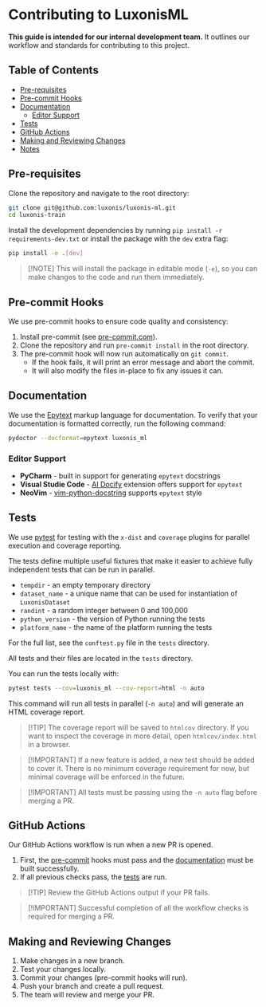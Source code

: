 # Contributing to LuxonisML

**This guide is intended for our internal development team.**
It outlines our workflow and standards for contributing to this project.

## Table of Contents

- [Pre-requisites](#pre-requisites)
- [Pre-commit Hooks](#pre-commit-hooks)
- [Documentation](#documentation)
  - [Editor Support](#editor-support)
- [Tests](#tests)
- [GitHub Actions](#github-actions)
- [Making and Reviewing Changes](#making-and-reviewing-changes)
- [Notes](#notes)

## Pre-requisites

Clone the repository and navigate to the root directory:

```bash
git clone git@github.com:luxonis/luxonis-ml.git
cd luxonis-train
```

Install the development dependencies by running `pip install -r requirements-dev.txt` or install the package with the `dev` extra flag:

```bash
pip install -e .[dev]
```

> \[!NOTE\]
> This will install the package in editable mode (`-e`),
> so you can make changes to the code and run them immediately.

## Pre-commit Hooks

We use pre-commit hooks to ensure code quality and consistency:

1. Install pre-commit (see [pre-commit.com](https://pre-commit.com/#install)).
1. Clone the repository and run `pre-commit install` in the root directory.
1. The pre-commit hook will now run automatically on `git commit`.
   - If the hook fails, it will print an error message and abort the commit.
   - It will also modify the files in-place to fix any issues it can.

## Documentation

We use the [Epytext](https://epydoc.sourceforge.net/epytext.html) markup language for documentation.
To verify that your documentation is formatted correctly, run the following command:

```bash
pydoctor --docformat=epytext luxonis_ml
```

### Editor Support

- **PyCharm** - built in support for generating `epytext` docstrings
- **Visual Studie Code** - [AI Docify](https://marketplace.visualstudio.com/items?itemName=AIC.docify) extension offers support for `epytext`
- **NeoVim** - [vim-python-docstring](https://github.com/pixelneo/vim-python-docstring) supports `epytext` style

## Tests

We use [pytest](https://docs.pytest.org/en/stable/) for testing with the `x-dist` and `coverage` plugins for parallel execution and coverage reporting.

The tests define multiple useful fixtures that make it easier
to achieve fully independent tests that can be run in parallel.

- `tempdir` - an empty temporary directory
- `dataset_name` - a unique name that can be used for instantiation of `LuxonisDataset`
- `randint` - a random integer between 0 and 100,000
- `python_version` - the version of Python running the tests
- `platform_name` - the name of the platform running the tests

For the full list, see the `conftest.py` file in the `tests` directory.

All tests and their files are located in the `tests` directory.

You can run the tests locally with:

```bash
pytest tests --cov=luxonis_ml --cov-report=html -n auto
```

This command will run all tests in parallel (`-n auto`) and will generate an HTML coverage report.

> \[!TIP\]
> The coverage report will be saved to `htmlcov` directory.
> If you want to inspect the coverage in more detail, open `htmlcov/index.html` in a browser.

> \[!IMPORTANT\]
> If a new feature is added, a new test should be added to cover it.
> There is no minimum coverage requirement for now, but minimal coverage will be enforced in the future.

> \[!IMPORTANT\]
> All tests must be passing using the `-n auto` flag before merging a PR.

## GitHub Actions

Our GitHub Actions workflow is run when a new PR is opened.

1. First, the [pre-commit](#pre-commit-hooks) hooks must pass and the [documentation](#documentation) must be built successfully.
1. If all previous checks pass, the [tests](#tests) are run.

> \[!TIP\]
> Review the GitHub Actions output if your PR fails.

> \[!IMPORTANT\]
> Successful completion of all the workflow checks is required for merging a PR.

## Making and Reviewing Changes

1. Make changes in a new branch.
1. Test your changes locally.
1. Commit your changes (pre-commit hooks will run).
1. Push your branch and create a pull request.
1. The team will review and merge your PR.
